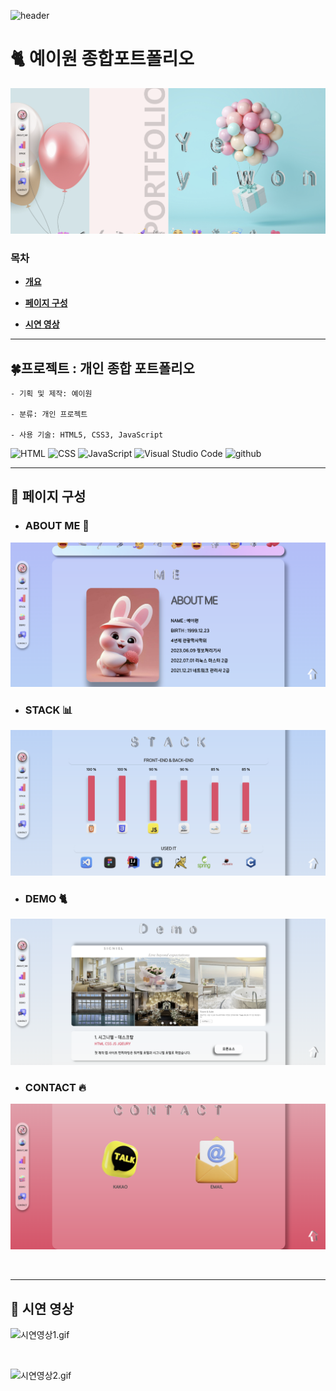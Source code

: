 ![header](https://capsule-render.vercel.app/api?type=Soft&color=F1B4BB&height=150&section=header&text=YE%202W&fontSize=80&fontColor=132043&animation=blink)

# 🐈 예이원 종합포트폴리오 

![종합사이트1.png](img%2F%EC%A2%85%ED%95%A9%EC%82%AC%EC%9D%B4%ED%8A%B81.png)

### 목차
<b>


- [개요](#-프로젝트-:-개인-종합-포트폴리오)

- [페이지 구성](#-페이지-구성)

- [시연 영상](#-시연-영상)

</b>

---

## 🍀프로젝트 : 개인 종합 포트폴리오 


    - 기획 및 제작: 예이원

    - 분류: 개인 프로젝트

    - 사용 기술: HTML5, CSS3, JavaScript

![HTML](https://img.shields.io/badge/HTML-ef6262?style=for-the-badge&logo=html5&logoColor=white) ![CSS](https://img.shields.io/badge/CSS-2B2A4C?&style=for-the-badge&logo=css3&logoColor=white) ![JavaScript](https://img.shields.io/badge/JavaScript-F7DF1E?style=for-the-badge&logo=JavaScript&logoColor=white) ![Visual Studio Code](https://img.shields.io/badge/Visual_Studio_Code-0078D4?style=for-the-badge&logo=visual%20studio%20code&logoColor=white) ![github](https://img.shields.io/badge/GitHub-100000?style=for-the-badge&logo=github&logoColor=white)

---

## 👀 페이지 구성 

- ### ABOUT ME 🙈
![aboutme.png](img%2Faboutme.png)

- ### STACK 📊 
![chart.png](img%2Fchart.png)
- ### DEMO 🐈
![demo1.png](img%2Fdemo1.png)

- ### CONTACT 🔥
![contact.png](img%2Fcontact.png)

<br>

---

## 👀 시연 영상
![시연영상1.gif](img%2F%EC%8B%9C%EC%97%B0%EC%98%81%EC%83%811.gif)

<br>

![시연영상2.gif](img%2F%EC%8B%9C%EC%97%B0%EC%98%81%EC%83%812.gif)

